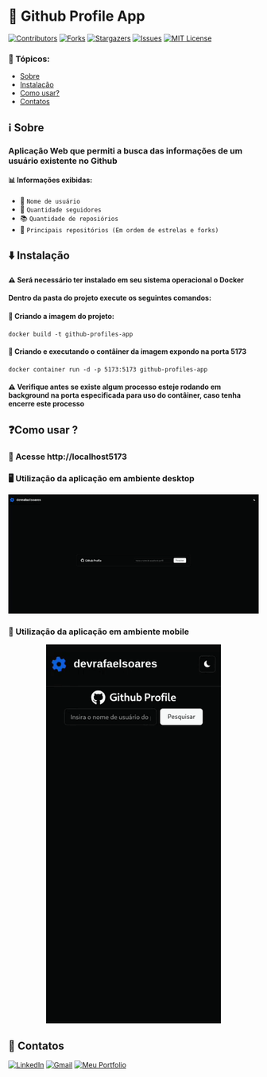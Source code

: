 # 👤 Github Profile App

[![Contributors][contributors-shield]][contributors-url] [![Forks][forks-shield]][forks-url] [![Stargazers][stars-shield]][stars-url] [![Issues][issues-shield]][issues-url] [![MIT License][license-shield]][license-url]

### 📑 Tópicos:

-   [Sobre](#sobre)
-   [Instalação](#-instalação)
-   [Como usar?](#como-usar-)
-   [Contatos](#-contatos)

## ℹ️ Sobre

### Aplicação Web que permiti a busca das informações de um usuário existente no Github

#### 📊 Informações exibidas:

-   👤 `Nome de usuário`
-   👥 `Quantidade seguidores`
-   📚️ `Quantidade de reposiórios`
-   🚀 `Principais repositórios (Em ordem de estrelas e forks)`

## ⬇️ Instalação

#### ⚠️ Será necessário ter instalado em seu sistema operacional o Docker

#### Dentro da pasta do projeto execute os seguintes comandos:

#### 📌 Criando a imagem do projeto:

```docker
docker build -t github-profiles-app
```

#### 📌 Criando e executando o contâiner da imagem expondo na porta 5173

```docker
docker container run -d -p 5173:5173 github-profiles-app
```

#### ⚠️ Verifique antes se existe algum processo esteje rodando em background na porta especificada para uso do contâiner, caso tenha encerre este processo

## ❓Como usar ?

### 📍 Acesse http://localhost5173

### 🖥️ Utilização da aplicação em ambiente desktop

<div align="center">
    <img src="docs/example-use-desktop.gif">
</div>

### 📱 Utilização da aplicação em ambiente mobile

<div align="center">
    <img src="docs/example-use-mobile.gif">
</div>

## 📌 Contatos

[![LinkedIn][linkedin-shield]][linkedin-url] [![Gmail][gmail-shield]][gmail-url] [![Meu Portfolio][me-portfolio-shield]][me-portfolio-url]

[example-use-mobile]: docs/example-use-mobile.gif
[example-use-desktop]: docs/example-use-desktop.gif
[contributors-shield]: https://img.shields.io/github/contributors/devrafaelsoares/github-profiles-app.svg?style=for-the-badge
[contributors-url]: https://github.com/devrafaelsoares/github-profiles-app/graphs/contributors
[forks-shield]: https://img.shields.io/github/forks/devrafaelsoares/github-profiles-app.svg?style=for-the-badge
[forks-url]: https://github.com/devrafaelsoares/github-profiles-app/network/members
[stars-shield]: https://img.shields.io/github/stars/github-profiles-app/react-countdown.svg?style=for-the-badge
[stars-url]: https://github.com/devrafaelsoares/github-profiles-app/stargazers
[issues-shield]: https://img.shields.io/github/issues/devrafaelsoares/github-profiles-app.svg?style=for-the-badge
[issues-url]: https://github.com/devrafaelsoares/github-profiles-app/issues
[license-shield]: https://img.shields.io/github/license/devrafaelsoares/github-profiles-app.svg?style=for-the-badge
[license-url]: https://github.com/devrafaelsoares/github-profiles-app/blob/master/LICENSE
[license-url]: https://github.com/devrafaelsoares/store-api-restful/blob/master/LICENSE
[linkedin-shield]: https://img.shields.io/badge/LinkedIn-0077B5?style=for-the-badge&logo=linkedin&logoColor=white
[linkedin-url]: https://www.linkedin.com/in/rafael-henrique-soares-de-freitas-2a667a23a/
[gmail-shield]: https://img.shields.io/badge/Gmail-D14836?style=for-the-badge&logo=gmail&logoColor=white
[gmail-url]: mailto:rafael.soares.developer@gmail.com
[me-portfolio-shield]: https://img.shields.io/badge/website-000000?style=for-the-badge&logo=About.me&logoColor=white
[me-portfolio-url]: https://devrafaelsoares.vercel.app
